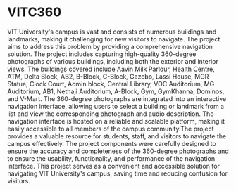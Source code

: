 # VITC360

VIT University's campus is vast and consists of numerous buildings and landmarks, making it challenging for new visitors to navigate. The project aims to address this problem by providing a comprehensive navigation solution. The project includes capturing high-quality 360-degree photographs of various buildings, including both the exterior and interior views. The buildings covered include Aavin Milk Parlour, Health Centre, ATM, Delta Block, AB2, B-Block, C-Block, Gazebo, Lassi House, MGR Statue, Clock Court, Admin block, Central Library, VOC Auditorium, MG Auditorium, AB1, Nethaji Auditorium, A-Block, Gym, GymKhanna, Dominos, and V-Mart. The 360-degree photographs are integrated into an interactive navigation interface, allowing users to select a building or landmark from a list and view the corresponding photograph and audio description. The navigation interface is hosted on a reliable and scalable platform, making it easily accessible to all members of the campus community.The project provides a valuable resource for students, staff, and visitors to navigate the campus effectively. The project components were carefully designed to ensure the accuracy and completeness of the 360-degree photographs and to ensure the usability, functionality, and performance of the navigation interface. This project serves as a convenient and accessible solution for navigating VIT University's campus, saving time and reducing confusion for visitors.
